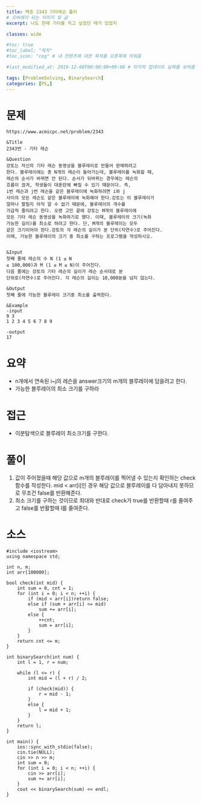 ```yaml
---
title: 백준 2343 기타레슨 풀이
# 오버레이 되는 이미지 및 글
excerpt: 나도 한때 기타를 치고 싶었던 때가 있었지

classes: wide

#toc: true
#toc_label: "목차"
#toc_icon: "cog" # 내 컨텐츠에 대한 목차를 오른쪽에 띄워줌

#last_modified_at: 2019-12-08T00:00:00+09:00 # 마지막 업데이트 날짜를 보여줌

tags: [ProblemSolving, BinarySearch]
categories: [PS,]
---
```


# 문제
```
https://www.acmicpc.net/problem/2343

&Title
2343번 - 기타 레슨

&Question
강토는 자신의 기타 레슨 동영상을 블루레이로 만들어 판매하려고 
한다. 블루레이에는 총 N개의 레슨이 들어가는데, 블루레이를 녹화할 때, 
레슨의 순서가 바뀌면 안 된다. 순서가 뒤바뀌는 경우에는 레슨의 
흐름이 끊겨, 학생들이 대혼란에 빠질 수 있기 때문이다. 즉, 
i번 레슨과 j번 레슨을 같은 블루레이에 녹화하려면 i와 j 
사이의 모든 레슨도 같은 블루레이에 녹화해야 한다.강토는 이 블루레이가 
얼마나 팔릴지 아직 알 수 없기 때문에, 블루레이의 개수를 
가급적 줄이려고 한다. 오랜 고민 끝에 강토는 M개의 블루레이에 
모든 기타 레슨 동영상을 녹화하기로 했다. 이때, 블루레이의 크기(녹화 
가능한 길이)를 최소로 하려고 한다. 단, M개의 블루레이는 모두 
같은 크기이어야 한다.강토의 각 레슨의 길이가 분 단위(자연수)로 주어진다. 
이때, 가능한 블루레이의 크기 중 최소를 구하는 프로그램을 작성하시오. 


&Input
첫째 줄에 레슨의 수 N (1 ≤ N 
≤ 100,000)과 M (1 ≤ M ≤ N)이 주어진다. 
다음 줄에는 강토의 기타 레슨의 길이가 레슨 순서대로 분 
단위로(자연수)로 주어진다. 각 레슨의 길이는 10,000분을 넘지 않는다. 

&Output
첫째 줄에 가능한 블루레이 크기중 최소를 출력한다. 

&Example
-input
9 3
1 2 3 4 5 6 7 8 9

-output
17
```

# 요약
* n개에서 연속된 i~j의 레슨을 answer크기의 m개의 블루레이에 담을려고 한다.
* 가능한 블루레이의 최소 크기를 구하라

# 접근
* 이분탐색으로 블루레이 최소크기를 구한다.

# 풀이
1. 값이 주어졌을때 해당 값으로 m개의 블루레이를 찍어낼 수 있는지 확인하는 check 함수를 작성한다. mid < arr[i]인 경우 해당 값으로 블루레이를 다 담아내지 못하므로 무조건 false를 반환해준다.
1. 최소 크기를 구하는 것이므로 최대와 반대로 check가 true를 반환할때 r를 줄여주고 false를 반활할때 l를 줄여준다.


# 소스
```
#include <iostream>
using namespace std;

int n, m;
int arr[100000];

bool check(int mid) {
	int sum = 0, cnt = 1;
	for (int i = 0; i < n; ++i) {
		if (mid < arr[i])return false;
		else if (sum + arr[i] <= mid)
			sum += arr[i];
		else {
			++cnt;
			sum = arr[i];
		}
	}
	return cnt <= m;
}

int binarySearch(int num) {
	int l = 1, r = num;

	while (l <= r) {
		int mid = (l + r) / 2;
		
		if (check(mid)) {
			r = mid - 1;
		}
		else {
			l = mid + 1;
		}
	}
	return l;
}

int main() {
	ios::sync_with_stdio(false);
	cin.tie(NULL);
	cin >> n >> m;
	int sum = 0;
	for (int i = 0; i < n; ++i) {
		cin >> arr[i];
		sum += arr[i];
	}
	cout << binarySearch(sum) << endl;
}
```